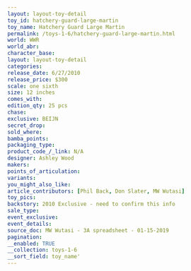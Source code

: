 ```yaml
---
layout: layout-toy-detail 
toy_id: hatchery-guard-large-martin
toy_name: Hatchery Guard Large Martin
permalink: /toys-1-6/hatchery-guard-large-martin.html
world: WWR
world_abr: 
character_base: 
layout: layout-toy-detail
categories: 
release_date: 6/27/2010
release_price: $300 
scale: one sixth
size: 12 inches
comes_with: 
edition_qty: 25 pcs
chase: 
exclusive: BEIJN
secret_drop: 
sold_where: 
bamba_points: 
packaging_type: 
product_code_/_link: N/A
designer: Ashley Wood
makers: 
points_of_articulation: 
variants: 
you_might_also_like: 
article_contributors: [Phil Back, Don Slater, MW Wutasi]
toy_pics: 
backstory: 2010 Exclusive - need to confirm this info
sale_type: 
event_exclusive: 
event_details: 
source_doc: MW Wutasi - 3A spreadsheet - 01-15-2019
pagination: 
__enabled: TRUE
__collection: toys-1-6
__sort_field: toy_name'
---
```

